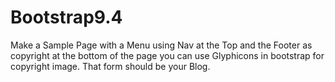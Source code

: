 # Bootstrap9.4
Make a Sample Page with a Menu using Nav at the Top and the Footer as copyright at the bottom of the page you can use Glyphicons in bootstrap for copyright image. That form should be your Blog.
